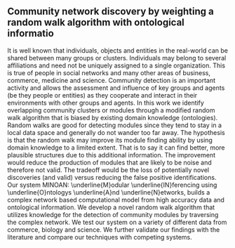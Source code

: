 ## Community network discovery by weighting a random walk algorithm with ontological informatio

It is well known that individuals, objects and entities in the real-world can be shared between many groups or clusters. Individuals may belong to several affiliations and need not be uniquely assigned to a single organization. This is true of people in social networks and many other areas of business, commerce, medicine and science. Community detection is an important activity and allows the assessment and influence of key groups and agents (be they people or entities) as they cooperate and interact in their environments with other groups and agents. In this work we  identify overlapping community clusters or modules through a modified random walk algorithm that is biased by existing domain knowledge (ontologies). Random walks are good for detecting modules since they tend to stay in a local data space and generally do not wander too far away. The hypothesis is that the random walk may improve its module finding ability by using domain knowledge to a limited extent. That is to say it can find better, more plausible structures due to this additional information. The improvement would reduce the production of modules that are likely to be noise and therefore not valid. The tradeoff would be the loss of potentially novel discoveries (and valid) versus reducing the false positive identifications. Our system MINOAN: \underline{M}odular \underline{IN}ferencing using \underline{O}ntologys \underline{A}nd \underline{N}etworks, builds a complex network based computational model from high accuracy data and ontological information. We develop a novel random walk algorithm that utilizes knowledge  for the detection of community modules by traversing the complex network. We test our system on a variety of different data from commerce, biology and science. We further validate our findings with the literature and compare our techniques with competing systems. 
